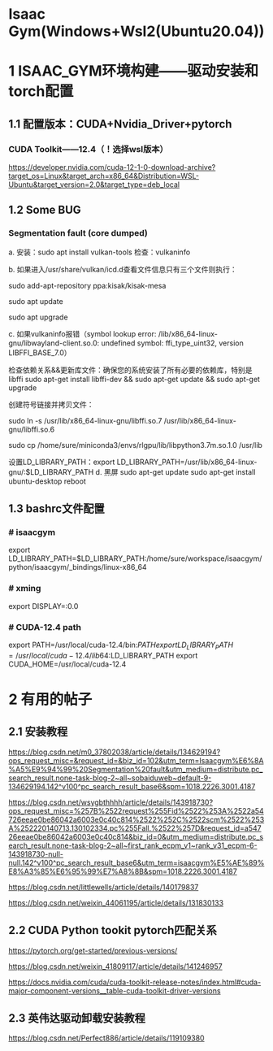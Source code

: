# Isaac Gym(Windows+Wsl2(Ubuntu20.04))

# 1 ISAAC_GYM环境构建——驱动安装和torch配置

## 1.1 配置版本：CUDA+Nvidia_Driver+pytorch

### CUDA Toolkit——12.4（！选择wsl版本）
https://developer.nvidia.com/cuda-12-1-0-download-archive?target_os=Linux&target_arch=x86_64&Distribution=WSL-Ubuntu&target_version=2.0&target_type=deb_local

## 1.2 Some BUG
### Segmentation fault (core dumped)
a. 安装：sudo apt install vulkan-tools
检查：vulkaninfo

b. 如果进入/usr/share/vulkan/icd.d查看文件信息只有三个文件则执行：

sudo add-apt-repository ppa:kisak/kisak-mesa

sudo apt update

sudo apt upgrade

c. 如果vulkaninfo报错（symbol lookup error: /lib/x86_64-linux-gnu/libwayland-client.so.0: undefined symbol: ffi_type_uint32, version LIBFFI_BASE_7.0）

检查依赖关系&&更新库文件：确保您的系统安装了所有必要的依赖库，特别是libffi
sudo apt-get install libffi-dev && sudo apt-get update && sudo apt-get upgrade

创建符号链接并拷贝文件：

sudo ln -s /usr/lib/x86_64-linux-gnu/libffi.so.7 /usr/lib/x86_64-linux-gnu/libffi.so.6

sudo cp /home/sure/miniconda3/envs/rlgpu/lib/libpython3.7m.so.1.0 /usr/lib

设置LD_LIBRARY_PATH：export LD_LIBRARY_PATH=/usr/lib/x86_64-linux-gnu/:$LD_LIBRARY_PATH
d. 黑屏
sudo apt-get update
sudo apt-get install ubuntu-desktop
reboot

## 1.3 bashrc文件配置
### # isaacgym
export LD_LIBRARY_PATH=$LD_LIBRARY_PATH:/home/sure/workspace/isaacgym/python/isaacgym/_bindings/linux-x86_64

### # xming
export DISPLAY=:0.0

### # CUDA-12.4 path
export PATH=/usr/local/cuda-12.4/bin:$PATH
export LD_LIBRARY_PATH=/usr/local/cuda-12.4/lib64:$LD_LIBRARY_PATH
export CUDA_HOME=/usr/local/cuda-12.4

# 2 有用的帖子
## 2.1 安装教程
https://blog.csdn.net/m0_37802038/article/details/134629194?ops_request_misc=&request_id=&biz_id=102&utm_term=Isaacgym%E6%8A%A5%E9%94%99%20Segmentation%20fault&utm_medium=distribute.pc_search_result.none-task-blog-2~all~sobaiduweb~default-9-134629194.142^v100^pc_search_result_base6&spm=1018.2226.3001.4187

https://blog.csdn.net/wsygbthhhh/article/details/143918730?ops_request_misc=%257B%2522request%255Fid%2522%253A%2522a54726eeae0be86042a6003e0c40c814%2522%252C%2522scm%2522%253A%252220140713.130102334.pc%255Fall.%2522%257D&request_id=a54726eeae0be86042a6003e0c40c814&biz_id=0&utm_medium=distribute.pc_search_result.none-task-blog-2~all~first_rank_ecpm_v1~rank_v31_ecpm-6-143918730-null-null.142^v100^pc_search_result_base6&utm_term=isaacgym%E5%AE%89%E8%A3%85%E6%95%99%E7%A8%8B&spm=1018.2226.3001.4187

https://blog.csdn.net/littlewells/article/details/140179837

https://blog.csdn.net/weixin_44061195/article/details/131830133
## 2.2 CUDA Python tookit pytorch匹配关系
https://pytorch.org/get-started/previous-versions/

https://blog.csdn.net/weixin_41809117/article/details/141246957

https://docs.nvidia.com/cuda/cuda-toolkit-release-notes/index.html#cuda-major-component-versions__table-cuda-toolkit-driver-versions

## 2.3 英伟达驱动卸载安装教程
https://blog.csdn.net/Perfect886/article/details/119109380

